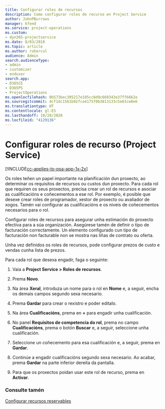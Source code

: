 ```yaml
---
title: Configurar roles de recursos
description: Como configurar roles de recurso en Project Service
author: JohnPBurrows
manager: kfend
ms.service: project-operations
ms.custom:
- dyn365-projectservice
ms.date: 8/03/2018
ms.topic: article
ms.author: ruhercul
audience: Admin
search.audienceType:
- admin
- customizer
- enduser
search.app:
- D365CE
- D365PS
- ProjectOperations
ms.openlocfilehash: 0b573bec395217e105cc8d9c669343e37ff6662e
ms.sourcegitcommit: 4cf1dc1561b92fca4175f0b3813133c5e63ce8e6
ms.translationtype: HT
ms.contentlocale: gl-ES
ms.lasthandoff: 10/28/2020
ms.locfileid: "4129136"
---
```

# <a name="configure-resource-roles-project-service"></a>Configurar roles de recurso (Project Service)

[!INCLUDE[cc-applies-to-psa-app-1x-2x](../includes/cc-applies-to-psa-app-1x-2x.md)]

Os roles teñen un papel importante na planificación dun proxecto, ao determinar os requisitos de recursos ou custos dun proxecto. Para cada rol que requiren os seus proxectos, precisa crear un rol de recursos e asociar as cualificacións e coñecementos a ese rol. Por exemplo, é posible que desexe crear roles de programador, xestor de proxecto ou avaliador de xogos. Tamén vai configurar as cualificacións e os niveis de coñecementos necesarios para o rol.  
  
 Configurar roles de recursos para asegurar unha estimación do proxecto efectiva para a súa organización.  Asegúrese tamén de definir o tipo de facturación correctamente. Un elemento configurado cun tipo de facturación non facturable non se mostra nas liñas de contrato ou oferta.  
  
 Unha vez definidos os roles de recursos, pode configurar prezos de custo e vendas cunha lista de prezos.  
  
 Para cada rol que desexa engadir, faga o seguinte:  
  
1.  Vaia a **Project Service > Roles de recursos**.  
  
2.  Prema **Novo**.  
  
3.  Na área **Xeral**, introduza un nome para o rol en **Nome** e, a seguir, encha os demais campos segundo sexa necesario.  
  
4.  Prema **Gardar** para crear o rexistro e poder editalo.  
  
5.  Na área **Cualificacións**, prema en **+** para engadir unha cualificación.  
  
6.  No panel **Requisitos de competencia do rol**, prema no campo **Cualificacións**, prema o botón **Buscar** e, a seguir, seleccione unha cualificación.  
  
7.  Seleccione un coñecemento para esa cualificación e, a seguir, prema en **Gardar**.  
  
8.  Continúe a engadir cualificacións segundo sexa necesario. Ao acabar, prema **Gardar** na parte inferior dereita da pantalla.  
  
9. Para que os proxectos poidan usar este rol de recurso, prema en **Activar**.  
  
### <a name="see-also"></a>Consulte tamén  
 [Configurar recursos reservables](../psa/set-up-resources.md)
